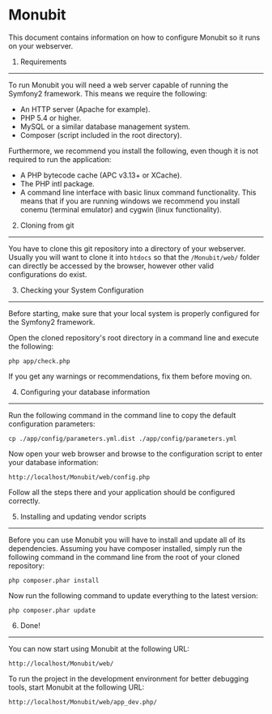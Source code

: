 Monubit
========================

This document contains information on how to configure Monubit so it
runs on your webserver.

1) Requirements
----------------------------------
To run Monubit you will need a web server capable of running the Symfony2
framework. This means we require the following:

* An HTTP server (Apache for example).
* PHP 5.4 or higher.
* MySQL or a similar database management system.
* Composer (script included in the root directory).

Furthermore, we recommend you install the following, even though it is
not required to run the application:

* A PHP bytecode cache (APC v3.13+ or XCache).
* The PHP intl package.
* A command line interface with basic linux command functionality.
  This means that if you are running windows we recommend you install
  conemu (terminal emulator) and cygwin (linux functionality).

2) Cloning from git
----------------------------------

You have to clone this git repository into a directory of your webserver.
Usually you will want to clone it into `htdocs` so that the `/Monubit/web/`
folder can directly be accessed by the browser, however other valid 
configurations do exist.

3) Checking your System Configuration
-------------------------------------

Before starting, make sure that your local system is properly configured
for the Symfony2 framework.

Open the cloned repository's root directory in a command line and execute
the following:

    php app/check.php

If you get any warnings or recommendations, fix them before moving on.

4) Configuring your database information
--------------------------------

Run the following command in the command line to copy the default
configuration parameters:

    cp ./app/config/parameters.yml.dist ./app/config/parameters.yml

Now open your web browser and browse to the configuration script
to enter your database information:

    http://localhost/Monubit/web/config.php

Follow all the steps there and your application should be configured
correctly.

5) Installing and updating vendor scripts
-------------------------------

Before you can use Monubit you will have to install and update all
of its dependencies. Assuming you have composer installed, simply
run the following command in the command line from the root of your
cloned repository:

    php composer.phar install
    
Now run the following command to update everything to the latest
version:

    php composer.phar update

6) Done!
---------------

You can now start using Monubit at the following URL:

	http://localhost/Monubit/web/
	
To run the project in the development environment for better
debugging tools, start Monubit at the following URL:

	http://localhost/Monubit/web/app_dev.php/


